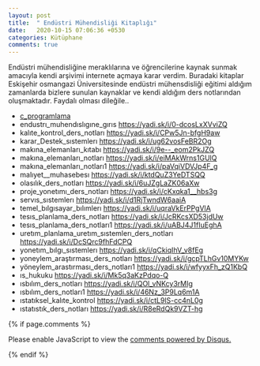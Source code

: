 ```yaml
---
layout: post
title:  " Endüstri Mühendisliği Kitaplığı"
date:   2020-10-15 07:06:36 +0530
categories: Kütüphane
comments: true
---
```

Endüstri mühendisliğine meraklılarına ve öğrencilerine kaynak sunmak amacıyla kendi arşivimi internete açmaya karar verdim. Buradaki kitaplar Eskişehir osmangazi Üniversitesinde endüstri mühensdisliği eğitimi aldığım zamanlarda bizlere sunulan kaynaklar ve kendi aldığım ders notlarından oluşmaktadır. Faydalı olması dileğile..



- [c_programlama](https://yadi.sk/i/tfJBQVZvCFgN9g)
- endustrı_muhendıslıgıne_gırıs https://yadi.sk/i/0-dcosLxXVviZQ
- kalıte_kontrol_ders_notları https://yadi.sk/i/CPw5Jn-bfgH9aw
- karar_Destek_sıstemlerı https://yadi.sk/i/ug62vosFeBR2Og
- makına_elemanları_kıtabı https://yadi.sk/i/9e--_eom2PkJZQ
- makına_elemanları_notları https://yadi.sk/i/eiMAkWrns1GUlQ
- makına_elemanları_notları1 https://yadi.sk/i/paVqiVDVJp4F_g
- malıyet__muhasebesı https://yadi.sk/i/ktdQuZ3YeDTSQQ
- olasılık_ders_notları https://yadi.sk/i/6uJZgLaZK06aXw
- proje_yonetımı_ders_notları https://yadi.sk/i/cKxqka1__hbs3g
- servıs_sıstemlerı  https://yadi.sk/i/d1RjTwndW6aaiA
- temel_bılgısayar_bılımlerı https://yadi.sk/i/uqraVkErPPgVlA
- tesıs_planlama_ders_notları https://yadi.sk/i/JcRKcsXD53jdUw
- tesıs_planlama_ders_notları1 https://yadi.sk/i/uABJ4J1fIuEghA
- uretım_planlama_uretım_sıstemlerı_ders_notları https://yadi.sk/i/DcSQrc9fhFdCPQ
- yonetım_bılgı_sıstemlerı https://yadi.sk/i/qCkiqIhV_v8fEg
- yoneylem_araştırması_ders_notları https://yadi.sk/i/gcpTLhGv10MYKw
- yöneylem_arastırması_ders_notları1 https://yadi.sk/i/wfyyxFh_zQ1KbQ
- ıs_hukuku https://yadi.sk/i/Mk5q3aKzPdqo-Q
- ısbılım_ders_notları https://yadi.sk/i/QOl_vNKcy3rMIg
- ısbılım_ders_notları1 https://yadi.sk/i/46Nz_3P9Lq6m1A
- ıstatıksel_kalıte_kontrol https://yadi.sk/i/ctL9lS-cc4nL0g
- ıstatıstık_ders_notları https://yadi.sk/i/R8eRdQk9VZT-hg




{% if page.comments %}

<div id="disqus_thread"></div>
<script>

/**
*  RECOMMENDED CONFIGURATION VARIABLES: EDIT AND UNCOMMENT THE SECTION BELOW TO INSERT DYNAMIC VALUES FROM YOUR PLATFORM OR CMS.
*  LEARN WHY DEFINING THESE VARIABLES IS IMPORTANT: https://disqus.com/admin/universalcode/#configuration-variables*/
/*
var disqus_config = function () {
this.page.url = PAGE_URL;  // Replace PAGE_URL with your page's canonical URL variable
this.page.identifier = PAGE_IDENTIFIER; // Replace PAGE_IDENTIFIER with your page's unique identifier variable
};
*/
(function() { // DON'T EDIT BELOW THIS LINE
var d = document, s = d.createElement('script');
s.src = 'https://https-iamselcuk-github-io.disqus.com/embed.js';
s.setAttribute('data-timestamp', +new Date());
(d.head || d.body).appendChild(s);
})();
</script>
<noscript>Please enable JavaScript to view the <a href="https://disqus.com/?ref_noscript">comments powered by Disqus.</a></noscript>


{% endif %}
